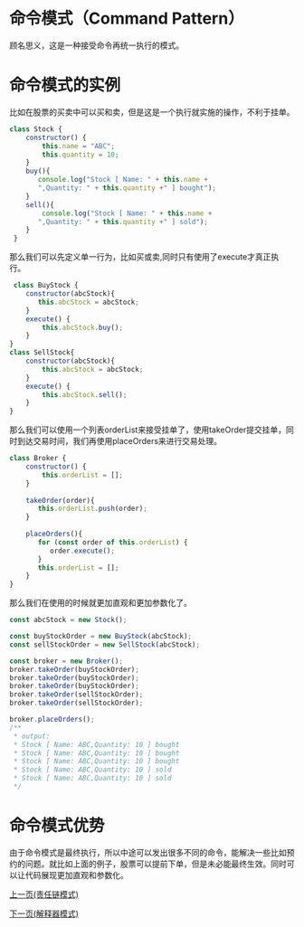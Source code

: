 # 命令模式（Command Pattern）
顾名思义，这是一种接受命令再统一执行的模式。
# 命令模式的实例
比如在股票的买卖中可以买和卖，但是这是一个执行就实施的操作，不利于挂单。
```js
class Stock {
    constructor() {
        this.name = "ABC";
        this.quantity = 10;
    }
    buy(){
       console.log("Stock [ Name: " + this.name + 
       ",Quantity: " + this.quantity +" ] bought");
    }
    sell(){
        console.log("Stock [ Name: " + this.name + 
       ",Quantity: " + this.quantity +" ] sold");
    }
 }
```
那么我们可以先定义单一行为，比如买或卖,同时只有使用了execute才真正执行。
```js
 class BuyStock {
    constructor(abcStock){
       this.abcStock = abcStock;
    }
    execute() {
        this.abcStock.buy();
    }
}
class SellStock{
    constructor(abcStock){
        this.abcStock = abcStock;
    }
    execute() {
        this.abcStock.sell();
    }
}
```
那么我们可以使用一个列表orderList来接受挂单了，使用takeOrder提交挂单，同时到达交易时间，我们再使用placeOrders来进行交易处理。
```js
class Broker {
    constructor() {
        this.orderList = [];
    }
 
    takeOrder(order){
       this.orderList.push(order);      
    }
 
    placeOrders(){
       for (const order of this.orderList) {
          order.execute();
       }
       this.orderList = [];
    }
}
```
那么我们在使用的时候就更加直观和更加参数化了。
```js
const abcStock = new Stock();

const buyStockOrder = new BuyStock(abcStock);
const sellStockOrder = new SellStock(abcStock);

const broker = new Broker();
broker.takeOrder(buyStockOrder);
broker.takeOrder(buyStockOrder);
broker.takeOrder(buyStockOrder);
broker.takeOrder(sellStockOrder);
broker.takeOrder(sellStockOrder);

broker.placeOrders();
/** 
 * output:
 * Stock [ Name: ABC,Quantity: 10 ] bought
 * Stock [ Name: ABC,Quantity: 10 ] bought
 * Stock [ Name: ABC,Quantity: 10 ] bought
 * Stock [ Name: ABC,Quantity: 10 ] sold
 * Stock [ Name: ABC,Quantity: 10 ] sold
 */
```

# 命令模式优势
由于命令模式是最终执行，所以中途可以发出很多不同的命令，能解决一些比如预约的问题。就比如上面的例子，股票可以提前下单，但是未必能最终生效。同时可以让代码展现更加直观和参数化。

[上一页(责任链模式)](../chain-of-responsibility-pattern/README.md)

[下一页(解释器模式)](../interpreter-pattern/README.md)